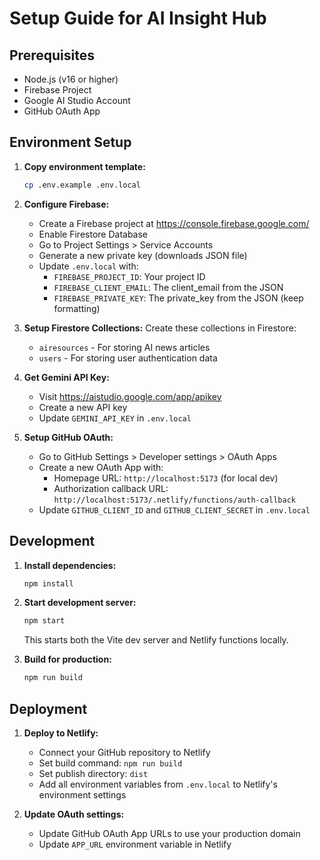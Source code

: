 # Setup Guide for AI Insight Hub

## Prerequisites
- Node.js (v16 or higher)
- Firebase Project
- Google AI Studio Account
- GitHub OAuth App

## Environment Setup

1. **Copy environment template:**
   ```bash
   cp .env.example .env.local
   ```

2. **Configure Firebase:**
   - Create a Firebase project at https://console.firebase.google.com/
   - Enable Firestore Database
   - Go to Project Settings > Service Accounts
   - Generate a new private key (downloads JSON file)
   - Update `.env.local` with:
     - `FIREBASE_PROJECT_ID`: Your project ID
     - `FIREBASE_CLIENT_EMAIL`: The client_email from the JSON
     - `FIREBASE_PRIVATE_KEY`: The private_key from the JSON (keep formatting)

3. **Setup Firestore Collections:**
   Create these collections in Firestore:
   - `airesources` - For storing AI news articles
   - `users` - For storing user authentication data

4. **Get Gemini API Key:**
   - Visit https://aistudio.google.com/app/apikey
   - Create a new API key
   - Update `GEMINI_API_KEY` in `.env.local`

5. **Setup GitHub OAuth:**
   - Go to GitHub Settings > Developer settings > OAuth Apps
   - Create a new OAuth App with:
     - Homepage URL: `http://localhost:5173` (for local dev)
     - Authorization callback URL: `http://localhost:5173/.netlify/functions/auth-callback`
   - Update `GITHUB_CLIENT_ID` and `GITHUB_CLIENT_SECRET` in `.env.local`

## Development

1. **Install dependencies:**
   ```bash
   npm install
   ```

2. **Start development server:**
   ```bash
   npm start
   ```
   This starts both the Vite dev server and Netlify functions locally.

3. **Build for production:**
   ```bash
   npm run build
   ```

## Deployment

1. **Deploy to Netlify:**
   - Connect your GitHub repository to Netlify
   - Set build command: `npm run build`
   - Set publish directory: `dist`
   - Add all environment variables from `.env.local` to Netlify's environment settings

2. **Update OAuth settings:**
   - Update GitHub OAuth App URLs to use your production domain
   - Update `APP_URL` environment variable in Netlify